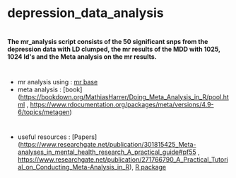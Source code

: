 # depression_data_analysis
# 
#### The mr_analysis script consists of the 50 significant snps from the depression data with LD clumped, the mr results of the MDD with 1025, 1024 Id's and the Meta analysis on the mr results.   
# 
* mr analysis using : [mr base](http://www.mrbase.org/)
* meta analysis : [book](https://bookdown.org/MathiasHarrer/Doing_Meta_Analysis_in_R/pool.html , https://www.rdocumentation.org/packages/meta/versions/4.9-6/topics/metagen)
# 
* useful resources : [Papers](https://www.researchgate.net/publication/301815425_Meta-analyses_in_mental_health_research_A_practical_guide#pf55 , https://www.researchgate.net/publication/271766790_A_Practical_Tutorial_on_Conducting_Meta-Analysis_in_R), [R package](https://github.com/FernandoHartwig/GenEpi_Scripts/blob/master/Harmonise_SumGenDatasets.R)

